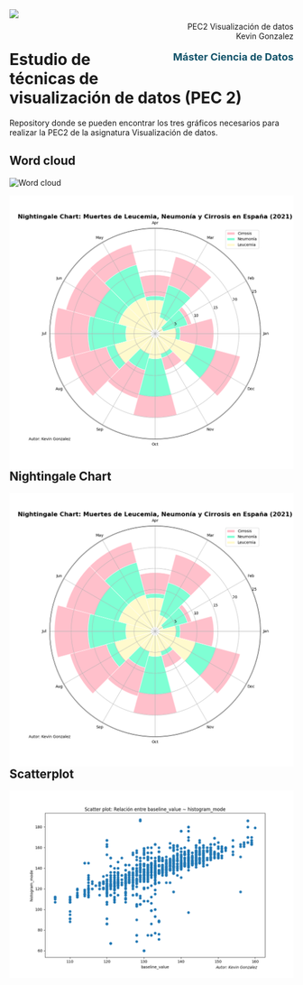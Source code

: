 <div style="width: 100%; clear: both;">
  <div style="float: left; width: 50%;">
    <img src="http://www.uoc.edu/portal/_resources/common/imatges/marca_UOC/UOC_Masterbrand.jpg" align="left">
  </div>
  <div style="float: right; width: 50%;">
    <p style="margin: 0; padding-top: 22px; text-align:right;">PEC2 Visualización de datos</p>
    <p style="margin: 0; text-align:right; padding-button: 100px;">Kevin Gonzalez</p>
    <p style='color: #105269; font-size: 18px; text-align:right'><b>  Máster Ciencia de Datos</b></p>
  </div>
</div>
<div style="width:100%;">&nbsp;</div>

# Estudio de técnicas de visualización de datos (PEC 2)
Repository donde se pueden encontrar los tres gráficos necesarios para realizar la PEC2 de la asignatura Visualización de datos.

## Word cloud  

![Word cloud](/VisualizacionDeDatos_pec2/docs/assets/Nightingale_chart.png)

<div style="float: left; width: 100%;">
    <img src="https://raw.githubusercontent.com/kefffin/VisualizacionDeDatos_pec2/main/docs/assets/Nightingale_chart.png" align="center">
</div>


## Nightingale Chart

<div style="float: left; width: 100%;">
    <img src="https://github.com/kefffin/VisualizacionDeDatos_pec2/blob/main/img_charts/Nightingale_chart.png" align="center">
</div>


## Scatterplot

<div style="float: left; width: 100%;">
    <img src="https://github.com/kefffin/VisualizacionDeDatos_pec2/blob/main/img_charts/Scatterplot.png" align="center">
</div>

